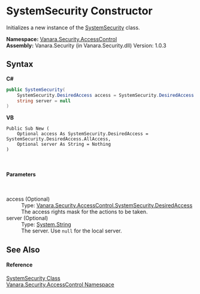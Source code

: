 # SystemSecurity Constructor 
 

Initializes a new instance of the <a href="d966f360-1793-ec9a-f172-06cfdff71c9b">SystemSecurity</a> class.

**Namespace:**&nbsp;<a href="62a937f8-234b-6e15-2f22-272a8ae206a7">Vanara.Security.AccessControl</a><br />**Assembly:**&nbsp;Vanara.Security (in Vanara.Security.dll) Version: 1.0.3

## Syntax

**C#**<br />
``` C#
public SystemSecurity(
	SystemSecurity.DesiredAccess access = SystemSecurity.DesiredAccess.AllAccess,
	string server = null
)
```

**VB**<br />
``` VB
Public Sub New ( 
	Optional access As SystemSecurity.DesiredAccess = SystemSecurity.DesiredAccess.AllAccess,
	Optional server As String = Nothing
)
```

<br />

#### Parameters
&nbsp;<dl><dt>access (Optional)</dt><dd>Type: <a href="34ca9d7e-d515-c7d5-632e-c34575f7c921">Vanara.Security.AccessControl.SystemSecurity.DesiredAccess</a><br />The access rights mask for the actions to be taken.</dd><dt>server (Optional)</dt><dd>Type: <a href="http://msdn2.microsoft.com/en-us/library/s1wwdcbf" target="_blank">System.String</a><br />The server. Use `null` for the local server.</dd></dl>

## See Also


#### Reference
<a href="d966f360-1793-ec9a-f172-06cfdff71c9b">SystemSecurity Class</a><br /><a href="62a937f8-234b-6e15-2f22-272a8ae206a7">Vanara.Security.AccessControl Namespace</a><br />